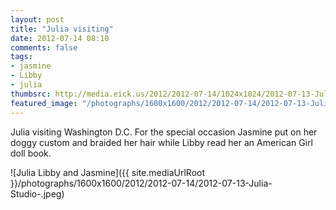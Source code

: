 ```yaml
---
layout: post
title: "Julia visiting"
date: 2012-07-14 08:10
comments: false
tags: 
- jasmine
- Libby
- julia
thumbsrc: http://media.eick.us/2012/2012-07-14/1024x1024/2012-07-13-Julia-Studio-.jpeg
featured_image: "/photographs/1600x1600/2012/2012-07-14/2012-07-13-Julia-Studio-.jpeg"
---
```

Julia visiting Washington D.C.  For the special occasion Jasmine put on her doggy custom and braided her hair while Libby read her an American Girl doll book.

![Julia Libby and Jasmine]({{ site.mediaUrlRoot }}/photographs/1600x1600/2012/2012-07-14/2012-07-13-Julia-Studio-.jpeg)
